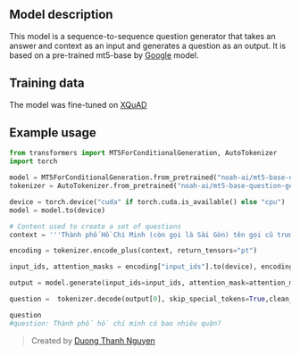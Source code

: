 ## Model description
This model is a sequence-to-sequence question generator that takes an answer and context as an input and generates a question as an output. It is based on a pre-trained mt5-base by [Google](https://github.com/google-research/multilingual-t5) model.

## Training data
The model was fine-tuned on [XQuAD](https://github.com/deepmind/xquad)

## Example usage
```python
from transformers import MT5ForConditionalGeneration, AutoTokenizer
import torch

model = MT5ForConditionalGeneration.from_pretrained("noah-ai/mt5-base-question-generation-vi")
tokenizer = AutoTokenizer.from_pretrained("noah-ai/mt5-base-question-generation-vi")

device = torch.device("cuda" if torch.cuda.is_available() else "cpu")
model = model.to(device)

# Content used to create a set of questions
context = '''Thành phố Hồ Chí Minh (còn gọi là Sài Gòn) tên gọi cũ trước 1975 là Sài Gòn hay Sài Gòn-Gia Định là thành phố lớn nhất ở Việt Nam về dân số và quy mô đô thị hóa. Đây còn là trung tâm kinh tế, chính trị, văn hóa và giáo dục tại Việt Nam. Thành phố Hồ Chí Minh là thành phố trực thuộc trung ương thuộc loại đô thị đặc biệt của Việt Nam cùng với thủ đô Hà Nội.Nằm trong vùng chuyển tiếp giữa Đông Nam Bộ và Tây Nam Bộ, thành phố này hiện có 16 quận, 1 thành phố và 5 huyện, tổng diện tích 2.061 km². Theo kết quả điều tra dân số chính thức vào thời điểm ngày một tháng 4 năm 2009 thì dân số thành phố là 7.162.864 người (chiếm 8,34% dân số Việt Nam), mật độ dân số trung bình 3.419 người/km². Đến năm 2019, dân số thành phố tăng lên 8.993.082 người và cũng là nơi có mật độ dân số cao nhất Việt Nam. Tuy nhiên, nếu tính những người cư trú không đăng ký hộ khẩu thì dân số thực tế của thành phố này năm 2018 là gần 14 triệu người.'''

encoding = tokenizer.encode_plus(context, return_tensors="pt")

input_ids, attention_masks = encoding["input_ids"].to(device), encoding["attention_mask"].to(device)

output = model.generate(input_ids=input_ids, attention_mask=attention_masks, max_length=256)

question =  tokenizer.decode(output[0], skip_special_tokens=True,clean_up_tokenization_spaces=True)

question
#question: Thành phố hồ chí minh có bao nhiêu quận?
```

> Created by [Duong Thanh Nguyen](https://www.facebook.com/thanhnguyen.dev)